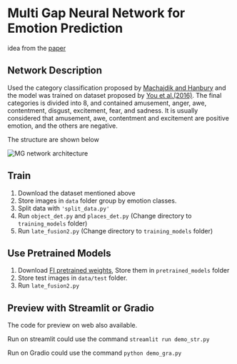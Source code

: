 # Multi Gap Neural Network for Emotion Prediction

idea from the [paper](https://ieeexplore.ieee.org/abstract/document/9191258)

## Network Description
Used the category classification proposed by [Machajdik and Hanbury](https://doi.org/10.1145/1873951.1873965) and the model was trained on dataset proposed by [You et al.(2016)](http://arxiv.org/abs/1605.02677). 
The final categories is divided into 8, and contained amusement, anger, awe, contentment, disgust, excitement, fear, and sadness. It is usually considered that amusement, awe, contentment and excitement are positive emotion, and the others are negative.

The structure are shown below

![MG network architecture](https://github.com/goldeneave/MultiGapEmoPred/blob/4b591ad96b239470b5139a12c7cfc11e2bdea358/image.PNG)

## Train

1. Download the dataset mentioned above
2. Store images in `data` folder group by emotion classes.
2. Split data with `'split_data.py'`
3. Run `object_det.py` and `places_det.py` (Change directory to `training_models` folder)
4. Run `late_fusion2.py` (Change directory to `training_models` folder)


## Use Pretrained Models 
1. Download [FI pretrained weights](https://drive.google.com/drive/folders/1Gm5fyY8bthkENOsTxR9oe08r15wc7vyV?usp=sharing), Store them in `pretrained_models` folder
2. Store test images in `data/test` folder.
3. Run `late_fusion2.py`

## Preview with Streamlit or Gradio
The code for preview on web also available.

Run on streamlit could use the command `streamlit run demo_str.py`

Run on Gradio could use the command `python demo_gra.py`
